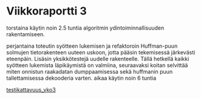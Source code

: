 # Viikkoraportti 3

torstaina käytin noin 2.5 tuntia algoritmin ydintoiminnallisuuden rakentamiseen.

perjantaina toteutin syötteen lukemisen ja refaktoroin Huffman-puun solmujen tietorakenteen uuteen uskoon, jotta pääsin tekemisessä järkevästi eteenpäin. Lisäsin yksikkötestejä uudelle rakenteelle. Tällä hetkellä kaikki syötteen lukemista läpikäymistä on valmiina, seuraavaksi koitan selvittää miten onnistun raakadatan dumppaamisessa sekä huffmanin puun  tallettamisessa dekooderia varten. aikaa käytin noin 6 tuntia

[testikattavuus_vko3](/jacoco/testikattavuus_vko3.png)